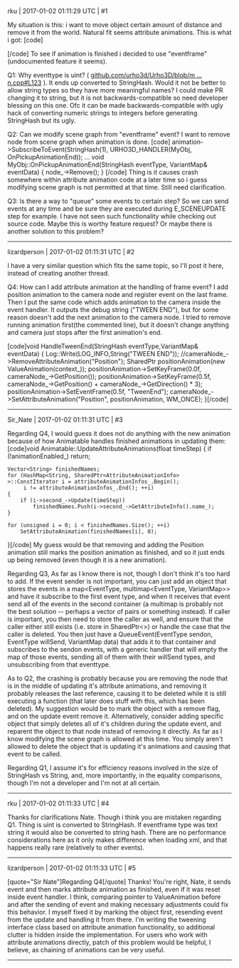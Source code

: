rku | 2017-01-02 01:11:29 UTC | #1

My situation is this: i want to move object certain amount of distance and remove it from the world. Natural fit seems attribute animations. This is what i got:
[code]
<?xml version="1.0"?>
<objectanimation>
    <attributeanimation name="Position" interpolationmethod="Linear" wrapmode="Once" speed="1">
        <keyframe time="0" type="Vector3" value="0 0 0" />
        <keyframe time="1" type="Vector3" value="0 15 0" />
        <eventframe time="1" eventtype="1" />
    </attributeanimation>
</objectanimation>
[/code]
To see if animation is finished i decided to use "eventframe" (undocumented feature it seems).


Q1: Why eventtype is uint? ( [github.com/urho3d/Urho3D/blob/m ... n.cpp#L123](https://github.com/urho3d/Urho3D/blob/master/Source/Urho3D/Scene/ValueAnimation.cpp#L123) ). It ends up converted to StringHash. Would it not be better to allow string types so they have more meaningful names? I could make PR changing it to string, but it is not backwards-compatible so need developer blessing on this one. Ofc it can be made backwards-compatible with ugly hack of converting numeric strings to integers before generating StringHash but its ugly.


Q2: Can we modify scene graph from "eventframe" event? I want to remove node from scene graph when animation is done.
[code]
animation->SubscribeToEvent(StringHash(1), URHO3D_HANDLER(MyObj, OnPickupAnimationEnd));
...
void MyObj::OnPickupAnimationEnd(StringHash eventType, VariantMap& eventData)
{
    node_->Remove();
}
[/code]
Thing is it causes crash somewhere within attribute animation code at a later time so i guess modifying scene graph is not permitted at that time. Still need clarification.


Q3: Is there a way to "queue" some events to certain step? So we can send events at any time and be sure they are executed during E_SCENEUPDATE step for example. I have not seen such functionality while checking out source code. Maybe this is worthy feature request? Or maybe there is another solution to this problem?

-------------------------

lizardperson | 2017-01-02 01:11:31 UTC | #2

I have a very similar question which fits the same topic, so I'll post it here, instead of creating another thread.

Q4: How can I add attribute animation at the handling of frame event?
I add position animation to the camera node and register event on the last frame. 
Then I put the same code which adds animation to the camera inside the event handler. It outputs the debug string ("TWEEN END"), but for some reason doesn't add the next animation to the camera node.
I tried to remove running animation first(the commented line), but it doesn't change anything and camera just stops after the first animation's end.  

[code]void HandleTweenEnd(StringHash eventType,VariantMap& eventData)
{
	 Log::Write(LOG_INFO,String("TWEEN END"));
	 //cameraNode_->RemoveAttributeAnimation("Position");
	 SharedPtr<ValueAnimation> positionAnimation(new ValueAnimation(context_));
	 positionAnimation->SetKeyFrame(0.0f, cameraNode_->GetPosition());
	 positionAnimation->SetKeyFrame(0.5f, cameraNode_->GetPosition() + cameraNode_->GetDirection() * 3);
	 positionAnimation->SetEventFrame(0.5f, "TweenEnd");
	 cameraNode_->SetAttributeAnimation("Position", positionAnimation, WM_ONCE);
}[/code]

-------------------------

Sir_Nate | 2017-01-02 01:11:31 UTC | #3

Regarding Q4, I would guess it does not do anything with the new animation because of how Animatable handles finished animations in updating them:
[code]void Animatable::UpdateAttributeAnimations(float timeStep)
{
    if (!animationEnabled_)
        return;

    Vector<String> finishedNames;
    for (HashMap<String, SharedPtr<AttributeAnimationInfo> >::ConstIterator i = attributeAnimationInfos_.Begin();
         i != attributeAnimationInfos_.End(); ++i)
    {
        if (i->second_->Update(timeStep))
            finishedNames.Push(i->second_->GetAttributeInfo().name_);
    }

    for (unsigned i = 0; i < finishedNames.Size(); ++i)
        SetAttributeAnimation(finishedNames[i], 0);
}[/code]
My guess would be that removing and adding the Position animation still marks the position animation as finished, and so it just ends up being removed (even though it is a new animation).

Regarding Q3, As far as I know there is not, though I don't think it's too hard to add. If the event sender is not important, you can just add an object that stores the events in a map<EventType, multimap<EventType, VariantMap>> and have it subscribe to the first event type, and when it receives that event send all of the events in the second container (a multimap is probably not the best solution -- perhaps a vector of pairs or something instead). If caller is important, you then need to store the caller as well, and ensure that the caller either still exists (i.e. store in SharedPtr<>) or handle the case that the caller is deleted. You then just have a QueueEvent(EventType sendon, EventType willSend, VariantMap data) that adds it to that container and subscribes to the sendon events, with a generic handler that will empty the map of those events, sending all of them with their willSend types, and unsubscribing from that eventtype.

As to Q2, the crashing is probably because you are removing the node that is in the middle of updating it's attribute animations, and removing it probably releases the last reference, causing it to be deleted while it is still executing a function (that later does stuff with this, which has been deleted). My suggestion would be to mark the object with a remove flag, and on the update event remove it. Alternatively, consider adding specific object that simply deletes all of it's children during the update event, and reparent the object to that node instead of removing it directly. As far as I know modifying the scene graph is allowed at this time. You simply aren't allowed to delete the object that is updating it's animations and causing that event to be called.

Regarding Q1, I assume it's for efficiency reasons involved in the size of StringHash vs String, and, more importantly, in the equality comparisons, though I'm not a developer and I'm not at all certain.

-------------------------

rku | 2017-01-02 01:11:33 UTC | #4

Thanks for clarifications Nate. Though i think you are mistaken regarding Q1. Thing is uint is converted to StringHash. If eventframe type was text string it would also be converted to string hash. There are no performance considerations here as it only makes difference when loading xml, and that happens really rare (relatively to other events).

-------------------------

lizardperson | 2017-01-02 01:11:33 UTC | #5

[quote="Sir Nate"]Regarding Q4[/quote]
Thanks! You're right, Nate, it sends event and then marks attribute animation as finished, even if it was reset inside event handler. 
I think, comparing pointer to ValueAnimation before and after the sending of event and making necessary adjustments could fix this behavior. 
I myself fixed it by marking the object first, resending event from the update and handling it from there. I'm writing the tweening interface class based on attribute animation functionality, so additional clutter is hidden inside the implementation.
For users who work with attribute animations directly, patch of this problem would be helpful, I believe, as chaining of animations can be very useful.

-------------------------

